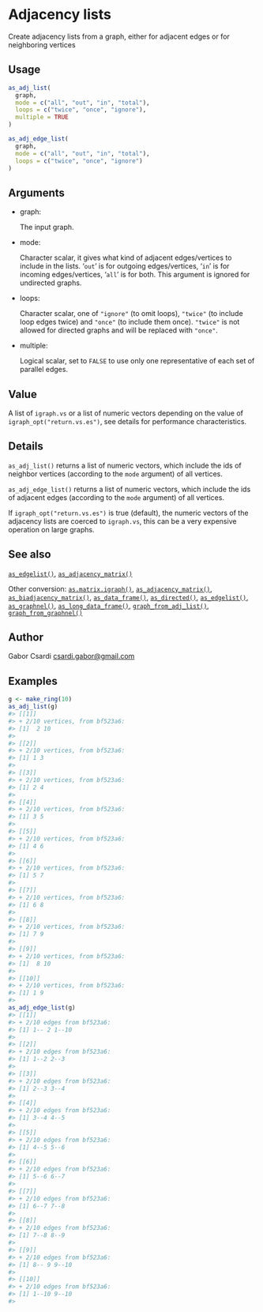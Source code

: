 # Adjacency lists

Create adjacency lists from a graph, either for adjacent edges or for
neighboring vertices

## Usage

``` r
as_adj_list(
  graph,
  mode = c("all", "out", "in", "total"),
  loops = c("twice", "once", "ignore"),
  multiple = TRUE
)

as_adj_edge_list(
  graph,
  mode = c("all", "out", "in", "total"),
  loops = c("twice", "once", "ignore")
)
```

## Arguments

- graph:

  The input graph.

- mode:

  Character scalar, it gives what kind of adjacent edges/vertices to
  include in the lists. ‘`out`’ is for outgoing edges/vertices, ‘`in`’
  is for incoming edges/vertices, ‘`all`’ is for both. This argument is
  ignored for undirected graphs.

- loops:

  Character scalar, one of `"ignore"` (to omit loops), `"twice"` (to
  include loop edges twice) and `"once"` (to include them once).
  `"twice"` is not allowed for directed graphs and will be replaced with
  `"once"`.

- multiple:

  Logical scalar, set to `FALSE` to use only one representative of each
  set of parallel edges.

## Value

A list of `igraph.vs` or a list of numeric vectors depending on the
value of `igraph_opt("return.vs.es")`, see details for performance
characteristics.

## Details

`as_adj_list()` returns a list of numeric vectors, which include the ids
of neighbor vertices (according to the `mode` argument) of all vertices.

`as_adj_edge_list()` returns a list of numeric vectors, which include
the ids of adjacent edges (according to the `mode` argument) of all
vertices.

If `igraph_opt("return.vs.es")` is true (default), the numeric vectors
of the adjacency lists are coerced to `igraph.vs`, this can be a very
expensive operation on large graphs.

## See also

[`as_edgelist()`](https://r.igraph.org/reference/as_edgelist.md),
[`as_adjacency_matrix()`](https://r.igraph.org/reference/as_adjacency_matrix.md)

Other conversion:
[`as.matrix.igraph()`](https://r.igraph.org/reference/as.matrix.igraph.md),
[`as_adjacency_matrix()`](https://r.igraph.org/reference/as_adjacency_matrix.md),
[`as_biadjacency_matrix()`](https://r.igraph.org/reference/as_biadjacency_matrix.md),
[`as_data_frame()`](https://r.igraph.org/reference/graph_from_data_frame.md),
[`as_directed()`](https://r.igraph.org/reference/as_directed.md),
[`as_edgelist()`](https://r.igraph.org/reference/as_edgelist.md),
[`as_graphnel()`](https://r.igraph.org/reference/as_graphnel.md),
[`as_long_data_frame()`](https://r.igraph.org/reference/as_long_data_frame.md),
[`graph_from_adj_list()`](https://r.igraph.org/reference/graph_from_adj_list.md),
[`graph_from_graphnel()`](https://r.igraph.org/reference/graph_from_graphnel.md)

## Author

Gabor Csardi <csardi.gabor@gmail.com>

## Examples

``` r
g <- make_ring(10)
as_adj_list(g)
#> [[1]]
#> + 2/10 vertices, from bf523a6:
#> [1]  2 10
#> 
#> [[2]]
#> + 2/10 vertices, from bf523a6:
#> [1] 1 3
#> 
#> [[3]]
#> + 2/10 vertices, from bf523a6:
#> [1] 2 4
#> 
#> [[4]]
#> + 2/10 vertices, from bf523a6:
#> [1] 3 5
#> 
#> [[5]]
#> + 2/10 vertices, from bf523a6:
#> [1] 4 6
#> 
#> [[6]]
#> + 2/10 vertices, from bf523a6:
#> [1] 5 7
#> 
#> [[7]]
#> + 2/10 vertices, from bf523a6:
#> [1] 6 8
#> 
#> [[8]]
#> + 2/10 vertices, from bf523a6:
#> [1] 7 9
#> 
#> [[9]]
#> + 2/10 vertices, from bf523a6:
#> [1]  8 10
#> 
#> [[10]]
#> + 2/10 vertices, from bf523a6:
#> [1] 1 9
#> 
as_adj_edge_list(g)
#> [[1]]
#> + 2/10 edges from bf523a6:
#> [1] 1-- 2 1--10
#> 
#> [[2]]
#> + 2/10 edges from bf523a6:
#> [1] 1--2 2--3
#> 
#> [[3]]
#> + 2/10 edges from bf523a6:
#> [1] 2--3 3--4
#> 
#> [[4]]
#> + 2/10 edges from bf523a6:
#> [1] 3--4 4--5
#> 
#> [[5]]
#> + 2/10 edges from bf523a6:
#> [1] 4--5 5--6
#> 
#> [[6]]
#> + 2/10 edges from bf523a6:
#> [1] 5--6 6--7
#> 
#> [[7]]
#> + 2/10 edges from bf523a6:
#> [1] 6--7 7--8
#> 
#> [[8]]
#> + 2/10 edges from bf523a6:
#> [1] 7--8 8--9
#> 
#> [[9]]
#> + 2/10 edges from bf523a6:
#> [1] 8-- 9 9--10
#> 
#> [[10]]
#> + 2/10 edges from bf523a6:
#> [1] 1--10 9--10
#> 
```
